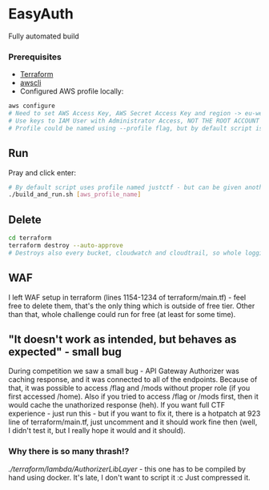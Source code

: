 # EasyAuth

Fully automated build

### Prerequisites

* [Terraform](https://developer.hashicorp.com/terraform/tutorials/aws-get-started/install-cli)
* [awscli](https://docs.aws.amazon.com/cli/latest/userguide/getting-started-install.html)
* Configured AWS profile locally:
```bash
aws configure
# Need to set AWS Access Key, AWS Secret Access Key and region -> eu-west-1 recommended
# Use keys to IAM User with Administrator Access, NOT THE ROOT ACCOUNT
# Profile could be named using --profile flag, but by default script is using 'default' unnamed profile
```

## Run

Pray and click enter:
```bash
# By default script uses profile named justctf - but can be given another through positional argument
./build_and_run.sh [aws_profile_name]
```

## Delete

```bash
cd terraform
terraform destroy --auto-approve
# Destroys also every bucket, cloudwatch and cloudtrail, so whole logging history.
```

## WAF

I left WAF setup in terraform (lines 1154-1234 of terraform/main.tf) - feel free to delete them, that's the only thing which is outside of free tier. Other than that, whole challenge could run for free (at least for some time).

## "It doesn't work as intended, but behaves as expected" - small bug

During competition we saw a small bug - API Gateway Authorizer was caching response, and it was connected to all of the endpoints. Because of that, it was possible to access /flag and /mods without proper role (if you first accessed /home). Also if you tried to access /flag or /mods first, then it would cache the unathorized response (heh). If you want full CTF experience - just run this - but if you want to fix it, there is a hotpatch at 923 line of terraform/main.tf, just uncomment and it should work fine then (well, I didn't test it, but I really hope it would and it should).

### Why there is so many thrash!?

*./terraform/lambda/AuthorizerLibLayer* - this one has to be compiled by hand using docker. It's late, I don't want to script it :c Just compressed it.